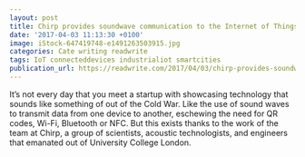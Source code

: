 ```yaml
---
layout: post
title: Chirp provides soundwave communication to the Internet of Things
date: '2017-04-03 11:13:30 +0100'
image: iStock-647419748-e1491263503915.jpg
categories: Cate writing readwrite
tags: IoT connecteddevices industrialiot smartcities
publication_url: https://readwrite.com/2017/04/03/chirp-provides-soundwave-communication-internet-things-dl1/
---
```


It’s not every day that you meet a startup with showcasing technology that sounds like something of out of the Cold War. Like the use of sound waves to transmit data from one device to another, eschewing the need for QR codes, Wi-Fi, Bluetooth or NFC. But this exists thanks to the work of the team at Chirp, a group of scientists, acoustic technologists, and engineers that emanated out of University College London.

